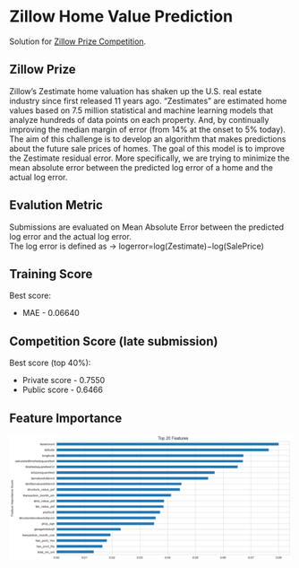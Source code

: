 # Zillow Home Value Prediction

Solution for [Zillow Prize Competition](https://www.kaggle.com/c/zillow-prize-1).

## Zillow Prize

Zillow’s Zestimate home valuation has shaken up the U.S. real estate industry since first released 11 years ago. “Zestimates” are estimated home values based on 7.5 million statistical and machine learning models that analyze hundreds of data points on each property. And, by continually improving the median margin of error (from 14% at the onset to 5% today). The aim of this challenge is to develop an algorithm that makes predictions about the future sale prices of homes. The goal of this model is to improve the Zestimate residual error. More specifically, we are trying to minimize the mean absolute error between the predicted log error of a home and the actual log error.

## Evalution Metric

Submissions are evaluated on Mean Absolute Error between the predicted log error and the actual log error. <br>
The log error is defined as -> 
logerror=log(Zestimate)−log(SalePrice)

## Training Score

Best score:
- MAE - 0.06640

## Competition Score (late submission)

Best score (top 40%): 
- Private score - 0.7550
- Public score - 0.6466

## Feature Importance

![top_20_features](feature_importance.png)
